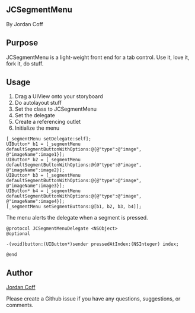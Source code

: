 JCSegmentMenu
---------------

By Jordan Coff

Purpose
--------------

JCSegmentMenu is a light-weight front end for a tab control. Use it, love it, fork it, do stuff.

<!---
![Gif](JCCrescentMenu/Example/Images/JCCrescentMenuOpen.gif)

![Gif](JCCrescentMenu/Example/Images/JCCrescentMenuClose.gif)

![Picture](JCCrescentMenu/Example/Images/JCCrescentMenuAllOpen.jpg)
-->

Usage
-----------------------------

1. Drag a UIView onto your storyboard
2. Do autolayout stuff
3. Set the class to JCSegmentMenu
4. Set the delegate
5. Create a referencing outlet
6. Initialize the menu

```objc
[_segmentMenu setDelegate:self];
UIButton* b1 = [_segmentMenu defaultSegmentButtonWithOptions:@{@"type":@"image", @"imageName":image1}];
UIButton* b2 = [_segmentMenu defaultSegmentButtonWithOptions:@{@"type":@"image", @"imageName":image2}];
UIButton* b3 = [_segmentMenu defaultSegmentButtonWithOptions:@{@"type":@"image", @"imageName":image3}];
UIButton* b4 = [_segmentMenu defaultSegmentButtonWithOptions:@{@"type":@"image", @"imageName":image4}];
[_segmentMenu setSegmentButtons:@[b1, b2, b3, b4]];
```

The menu alerts the delegate when a segment is pressed. 

```objc
@protocol JCSegmentMenuDelegate <NSObject>
@optional

-(void)button:(UIButton*)sender pressedAtIndex:(NSInteger) index;

@end
```

Author
-----------------

[Jordan Coff](https://www.github.com/jcoff28 "Jordan Coff Github") 

Please create a Github issue if you have any questions, suggestions, or comments.
